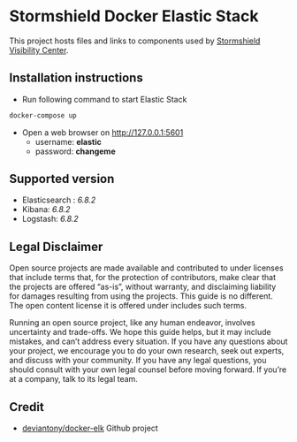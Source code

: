 # Stormshield Docker Elastic Stack

This project hosts files and links to components used by [Stormshield Visibility Center](https://www.stormshield.com/products/visibility-center).

## Installation instructions

* Run following command to start Elastic Stack

```bash
docker-compose up
```

* Open a web browser on http://127.0.0.1:5601
  * username: **elastic**
  * password: **changeme**

## Supported version

* Elasticsearch : *6.8.2*
* Kibana: *6.8.2*
* Logstash: *6.8.2*

## Legal Disclaimer

Open source projects are made available and contributed to under licenses that include terms that, for the protection of contributors, make clear that the projects are offered “as-is”, without warranty, and disclaiming liability for damages resulting from using the projects. This guide is no different. The open content license it is offered under includes such terms.

Running an open source project, like any human endeavor, involves uncertainty and trade-offs. We hope this guide helps, but it may include mistakes, and can’t address every situation. If you have any questions about your project, we encourage you to do your own research, seek out experts, and discuss with your community. If you have any legal questions, you should consult with your own legal counsel before moving forward. If you’re at a company, talk to its legal team.

## Credit

* [deviantony/docker-elk](https://github.com/deviantony/docker-elk) Github project

